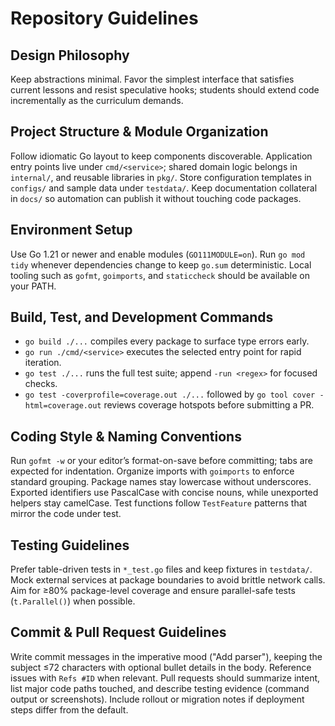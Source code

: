 # Repository Guidelines

## Design Philosophy
Keep abstractions minimal. Favor the simplest interface that satisfies current lessons and resist speculative hooks; students should extend code incrementally as the curriculum demands.

## Project Structure & Module Organization
Follow idiomatic Go layout to keep components discoverable. Application entry points live under `cmd/<service>`; shared domain logic belongs in `internal/`, and reusable libraries in `pkg/`. Store configuration templates in `configs/` and sample data under `testdata/`. Keep documentation collateral in `docs/` so automation can publish it without touching code packages.

## Environment Setup
Use Go 1.21 or newer and enable modules (`GO111MODULE=on`). Run `go mod tidy` whenever dependencies change to keep `go.sum` deterministic. Local tooling such as `gofmt`, `goimports`, and `staticcheck` should be available on your PATH.

## Build, Test, and Development Commands
- `go build ./...` compiles every package to surface type errors early.
- `go run ./cmd/<service>` executes the selected entry point for rapid iteration.
- `go test ./...` runs the full test suite; append `-run <regex>` for focused checks.
- `go test -coverprofile=coverage.out ./...` followed by `go tool cover -html=coverage.out` reviews coverage hotspots before submitting a PR.

## Coding Style & Naming Conventions
Run `gofmt -w` or your editor’s format-on-save before committing; tabs are expected for indentation. Organize imports with `goimports` to enforce standard grouping. Package names stay lowercase without underscores. Exported identifiers use PascalCase with concise nouns, while unexported helpers stay camelCase. Test functions follow `TestFeature` patterns that mirror the code under test.

## Testing Guidelines
Prefer table-driven tests in `*_test.go` files and keep fixtures in `testdata/`. Mock external services at package boundaries to avoid brittle network calls. Aim for ≥80% package-level coverage and ensure parallel-safe tests (`t.Parallel()`) when possible.

## Commit & Pull Request Guidelines
Write commit messages in the imperative mood ("Add parser"), keeping the subject ≤72 characters with optional bullet details in the body. Reference issues with `Refs #ID` when relevant. Pull requests should summarize intent, list major code paths touched, and describe testing evidence (command output or screenshots). Include rollout or migration notes if deployment steps differ from the default.
